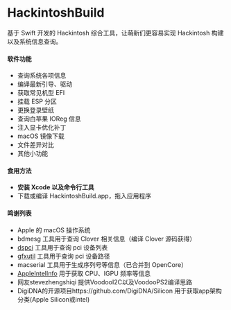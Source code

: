 HackintoshBuild
===============

基于 Swift 开发的 Hackintosh 综合工具，让萌新们更容易实现 Hackintosh 构建以及系统信息查询。

#### 软件功能
- 查询系统各项信息
- 编译最新引导、驱动
- 获取常见机型 EFI
- 挂载 ESP 分区
- 更换登录壁纸
- 查询白苹果 IOReg 信息
- 注入显卡优化补丁
- macOS 镜像下载
- 文件差异对比
- 其他小功能

#### 食用方法
- **安装 Xcode 以及命令行工具**
- 下载或编译 HackintoshBuild.app，拖入应用程序

#### 鸣谢列表
- Apple 的 macOS 操作系统
- bdmesg 工具用于查询 Clover 相关信息（编译 Clover 源码获得）
- [dspci](https://github.com/MuntashirAkon/DPCIManager) 工具用于查询 pci 设备列表
- [gfxutil](https://github.com/acidanthera/gfxutil) 工具用于查询 pci 设备路径
- macserial 工具用于生成序列号等信息（已合并到 OpenCore）
- [AppleIntelInfo](https://github.com/Piker-Alpha/AppleIntelInfo) 用于获取 CPU、IGPU 频率等信息
- 网友stevezhengshiqi 提供VoodooI2C以及VoodooPS2编译思路
- DigiDNA的开源项目https://github.com/DigiDNA/Silicon 用于获取app架构分类(Apple Silicon或intel)

